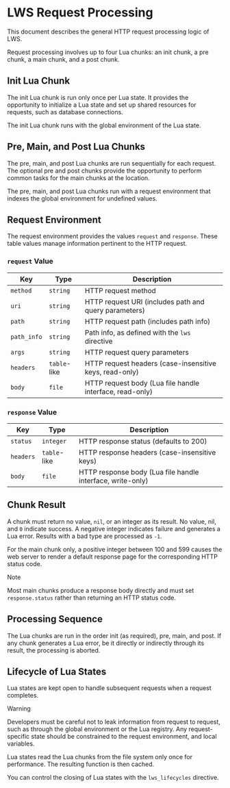 # LWS Request Processing

This document describes the general HTTP request processing logic of LWS.

Request processing involves up to four Lua chunks: an init chunk, a pre chunk, a main chunk, and a
post chunk.


## Init Lua Chunk

The init Lua chunk is run only once per Lua state. It provides the opportunity to initialize a Lua
state and set up shared resources for requests, such as database connections.

The init Lua chunk runs with the global environment of the Lua state.


## Pre, Main, and Post Lua Chunks

The pre, main, and post Lua chunks are run sequentially for each request. The optional pre and post
chunks provide the opportunity to perform common tasks for the main chunks at the location.

The pre, main, and post Lua chunks run with a request environment that indexes the global
environment for undefined values.


## Request Environment

The request environment provides the values `request` and `response`. These table values
manage information pertinent to the HTTP request.

### `request` Value

| Key | Type | Description |
| --- | --- | --- |
| `method` | `string` | HTTP request method |
| `uri` | `string` | HTTP request URI (includes path and query parameters) |
| `path` | `string` | HTTP request path (includes path info) |
| `path_info` | `string` | Path info, as defined with the `lws` directive |
| `args` | `string` | HTTP request query parameters |
| `headers` | `table`-like | HTTP request headers (case-insensitive keys, read-only) |
| `body` | `file` | HTTP request body (Lua file handle interface, read-only) |


### `response` Value

| Key | Type | Description |
| --- | --- | --- |
| `status` | `integer` | HTTP response status (defaults to 200) |
| `headers` | `table`-like | HTTP response headers (case-insensitive keys) |
| `body` | `file` | HTTP response body (Lua file handle interface, write-only) |


## Chunk Result

A chunk must return no value, `nil`, or an integer as its result. No value, nil, and `0` indicate
success. A negative integer indicates failure and generates a Lua error. Results with a bad type
are processed as `-1`.

For the main chunk only, a positive integer between 100 and 599 causes the web server to render a
default response page for the corresponding HTTP status code.

> [!NOTE]
> Most main chunks produce a response body directly and must set `response.status` rather than
> returning an HTTP status code.


## Processing Sequence

The Lua chunks are run in the order init (as required), pre, main, and post. If any chunk
generates a Lua error, be it directly or indirectly through its result, the processing is
aborted.


## Lifecycle of Lua States

Lua states are kept open to handle subsequent requests when a request completes.

> [!WARNING]
> Developers must be careful not to leak information from request to request, such as through the
> global environment or the Lua registry. Any request-specific state should be constrained to
> the request environment, and local variables.

Lua states read the Lua chunks from the file system only once for performance. The resulting
function is then cached.

You can control the closing of Lua states with the `lws_lifecycles` directive.
